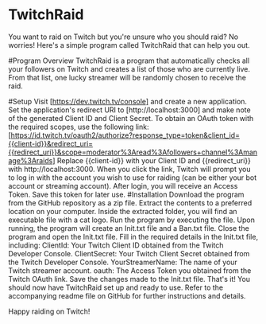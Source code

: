 # TwitchRaid

You want to raid on Twitch but you're unsure who you should raid? No worries! Here's a simple program called TwitchRaid that can help you out.

#Program Overview
TwitchRaid is a program that automatically checks all your followers on Twitch and creates a list of those who are currently live. From that list, one lucky streamer will be randomly chosen to receive the raid.

#Setup
Visit [https://dev.twitch.tv/console] and create a new application.
Set the application's redirect URI to [http://localhost:3000] and make note of the generated Client ID and Client Secret.
To obtain an OAuth token with the required scopes, use the following link:
[https://id.twitch.tv/oauth2/authorize?response_type=token&client_id={{client-id}}&redirect_uri={{redirect_uri}}&scope=moderator%3Aread%3Afollowers+channel%3Amanage%3Araids]
Replace {{client-id}} with your Client ID and {{redirect_uri}} with http://localhost:3000.
When you click the link, Twitch will prompt you to log in with the account you wish to use for raiding (can be either your bot account or streaming account). After login, you will receive an Access Token. Save this token for later use.
#Installation
Download the program from the GitHub repository as a zip file.
Extract the contents to a preferred location on your computer.
Inside the extracted folder, you will find an executable file with a cat logo.
Run the program by executing the file.
Upon running, the program will create an Init.txt file and a Ban.txt file.
Close the program and open the Init.txt file.
Fill in the required details in the Init.txt file, including:
ClientId: Your Twitch Client ID obtained from the Twitch Developer Console.
ClientSecret: Your Twitch Client Secret obtained from the Twitch Developer Console.
YourStreamerName: The name of your Twitch streamer account.
oauth: The Access Token you obtained from the Twitch OAuth link.
Save the changes made to the Init.txt file.
That's it! You should now have TwitchRaid set up and ready to use. Refer to the accompanying readme file on GitHub for further instructions and details.

Happy raiding on Twitch!

